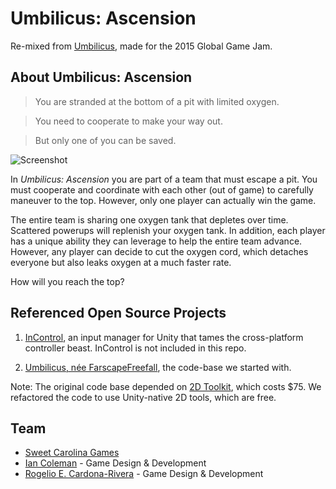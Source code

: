 # Umbilicus: Ascension
Re-mixed from [Umbilicus](http://globalgamejam.org/2015/games/umbilicus-%E2%80%93%C2%A0descent-team-delta), 
made for the 2015 Global Game Jam.

## About Umbilicus: Ascension

> You are stranded at the bottom of a pit with limited oxygen.

> You need to cooperate to make your way out.

> But only one of you can be saved.

![Screenshot](<https://raw.githubusercontent.com/sweetcarolinagames/FarscapeFreefall/master/screenshot.png>)

In _Umbilicus: Ascension_ you are part of a team that must escape a pit. You must cooperate
and coordinate with each other (out of game) to carefully maneuver to the top. However,
only one player can actually win the game. 

The entire team is sharing one oxygen tank that depletes over time. Scattered powerups will
replenish your oxygen tank. In addition, each player has a unique ability they can leverage
to help the entire team advance. However, any player can decide to cut the oxygen cord, 
which detaches everyone but also leaks oxygen at a much faster rate. 

How will you reach the top?

## Referenced Open Source Projects
1. [InControl](https://github.com/pbhogan/InControl), an input manager for Unity that
tames the cross-platform controller beast. InControl is not included in this repo.

2. [Umbilicus, n&eacute;e FarscapeFreefall](https://github.com/YoriKv/FarscapeFreefall), 
the code-base we started with.

Note: The original code base depended on [2D Toolkit](http://www.unikronsoftware.com/2dtoolkit/), 
which costs $75. We refactored the code to use Unity-native 2D tools, which are free.

## Team

- [Sweet Carolina Games](http://sweetcarolinagames.com)
- [Ian Coleman](http://twitter.com/iancoleman) - Game Design & Development
- [Rogelio E. Cardona-Rivera](http://twitter.com/recardona) - Game Design & Development
